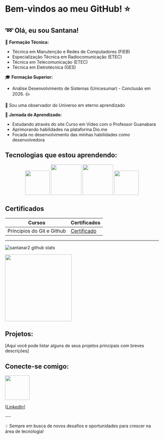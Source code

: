 
<!--Cabeçalhos -->

# Bem-vindos ao meu GitHub! ⭐

## :loop: Olá, eu sou Santana!

🔧 **Formação Técnica:**
- Técnica em Manutenção e Redes de Computadores (FIEB)
- Especialização Técnica em Radiocomunicação (ETEC)
- Técnica em Telecomunicação (ETEC)
- Técnica em Eletrotécnica (GES)

🎓 **Formação Superior:**
- Análise Desenvolvimento de Sistemas (Unicesumar) - Conclusão em 2026. :+1:

🌌 Sou uma observador do Universo em eterno aprendizado

:star2: **Jornada de Aprendizado:**
- Estudando através do site Curso em Vídeo com o Professor Guanabara
- Aprimorando habilidades na plataforma Dio.me
- Focada no desenvolvimento das minhas habilidades como desenvolvedora

## Tecnologias que estou aprendendo:
 
 <p align="center">
   
  <img src="https://cdn.jsdelivr.net/gh/devicons/devicon@latest/icons/github/github-original-wordmark.svg" width=80px />
  <img src="https://cdn.jsdelivr.net/gh/devicons/devicon@latest/icons/html5/html5-original-wordmark.svg" width=100px />         
  <img src="https://cdn.jsdelivr.net/gh/devicons/devicon@latest/icons/css3/css3-original-wordmark.svg" width=100px />       
  <img src="https://cdn.jsdelivr.net/gh/devicons/devicon@latest/icons/javascript/javascript-original.svg" width=80px />
  
 </p>

## Certificados

| Cursos  | Certificados  |
|---------|---------------|
|Príncipios do Git e Github |[Certificado](https://hermes.dio.me/certificates/GXIT501Z.pdf) |

------------
<p align="left">
 
![santanar2 github stats](https://github-readme-stats.vercel.app/api?username=santanar2&show_icons=true&theme=radical)

<img loading="lazy" height="218em" src="http://github-readme-stats.vercel.app/api/top-langs/?username=santanar2&layout=compact&langs_count=7&theme=radical"/>
</p>

## Projetos:

[Aqui você pode listar alguns de seus projetos principais com breves descrições]

## Conecte-se comigo:

<p align="left"> 
<img src="https://cdn.jsdelivr.net/gh/devicons/devicon@latest/icons/linkedin/linkedin-original.svg" width=80px />
        
[[LinkedIn](https://www.linkedin.com/in/ricardo-hon%C3%B3rio-de-santana-630a9493/)]
</p>
---

💡 Sempre em busca de novos desafios e oportunidades para crescer na área de tecnologia!


<!--
**santanar2/santanar2** is a ✨ _special_ ✨ repository because its `README.md` (this file) appears on your GitHub profile.

Here are some ideas to get you started:

- 🔭 I’m currently working on ...
- 🌱 I’m currently learning ...
- 👯 I’m looking to collaborate on ...
- 🤔 I’m looking for help with ...
- 💬 Ask me about ...
- 📫 How to reach me: ...
- 😄 Pronouns: ...
- ⚡ Fun fact: ...
-->
